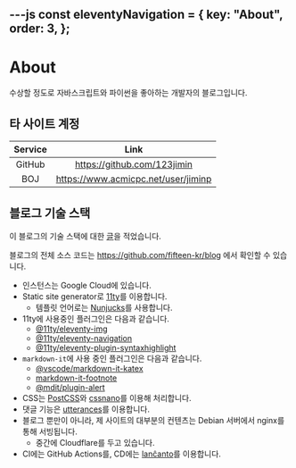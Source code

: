 ---js
const eleventyNavigation = {
    key: "About",
    order: 3,
};
---

# About

수상할 정도로 자바스크립트와 파이썬을 좋아하는 개발자의 블로그입니다.

## 타 사이트 계정

| Service | Link |
|:-------:|:----:|
| GitHub | <https://github.com/123jimin> |
| BOJ | <https://www.acmicpc.net/user/jiminp> |

## 블로그 기술 스택

이 블로그의 기술 스택에 대한 [글](http://blog.0xF.kr/post/2025/07-15-blog/)을 적었습니다.

블로그의 전체 소스 코드는 <https://github.com/fifteen-kr/blog> 에서 확인할 수 있습니다.

- 인스턴스는 Google Cloud에 있습니다.
- Static site generator로 [11ty](https://www.11ty.dev/)를 이용합니다.
  - 템플릿 언어로는 [Nunjucks](https://mozilla.github.io/nunjucks/)를 사용합니다.
- 11ty에 사용중인 플러그인은 다음과 같습니다.
  - [@11ty/eleventy-img](https://www.11ty.dev/docs/plugins/image/)
  - [@11ty/eleventy-navigation](https://www.11ty.dev/docs/plugins/navigation/)
  - [@11ty/eleventy-plugin-syntaxhighlight](https://www.11ty.dev/docs/plugins/syntaxhighlight/)
- `markdown-it`에 사용 중인 플러그인은 다음과 같습니다.
  - [@vscode/markdown-it-katex](https://www.npmjs.com/package/@vscode/markdown-it-katex)
  - [markdown-it-footnote](https://www.npmjs.com/package/markdown-it-footnote)
  - [@mdit/plugin-alert](https://www.npmjs.com/package/@mdit/plugin-alert)
- CSS는 [PostCSS](https://postcss.org/)와 [cssnano](https://cssnano.github.io/cssnano/)를 이용해 처리합니다.
- 댓글 기능은 [utterances](https://utteranc.es)를 이용합니다.
- 블로그 뿐만이 아니라, 제 사이트의 대부분의 컨텐츠는 Debian 서버에서 nginx를 통해 서빙됩니다.
  - 중간에 Cloudflare를 두고 있습니다.
- CI에는 GitHub Actions를, CD에는 [lanĉanto](https://github.com/fifteen-kr/lanchanto)를 이용합니다.
